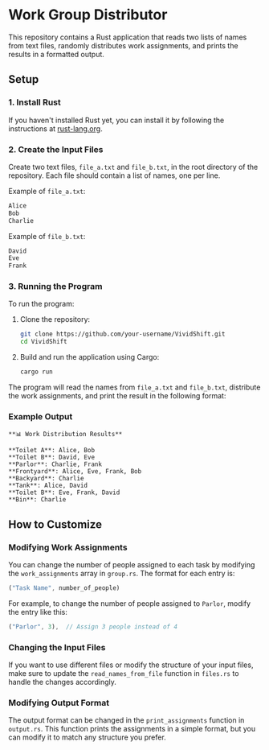 # Work Group Distributor

This repository contains a Rust application that reads two lists of names from text files, randomly distributes work assignments, and prints the results in a formatted output.

## Setup

### 1. Install Rust

If you haven't installed Rust yet, you can install it by following the instructions at [rust-lang.org](https://www.rust-lang.org/learn/get-started).

### 2. Create the Input Files

Create two text files, `file_a.txt` and `file_b.txt`, in the root directory of the repository. Each file should contain a list of names, one per line.

Example of `file_a.txt`:

```txt
Alice
Bob
Charlie
```

Example of `file_b.txt`:

```txt
David
Eve
Frank
```

### 3. Running the Program

To run the program:

1. Clone the repository:

   ```bash
   git clone https://github.com/your-username/VividShift.git
   cd VividShift
   ```

2. Build and run the application using Cargo:

   ```bash
   cargo run
   ```

The program will read the names from `file_a.txt` and `file_b.txt`, distribute the work assignments, and print the result in the following format:

### Example Output

```
**📊 Work Distribution Results**

**Toilet A**: Alice, Bob
**Toilet B**: David, Eve
**Parlor**: Charlie, Frank
**Frontyard**: Alice, Eve, Frank, Bob
**Backyard**: Charlie
**Tank**: Alice, David
**Toilet B**: Eve, Frank, David
**Bin**: Charlie
```

## How to Customize

### Modifying Work Assignments

You can change the number of people assigned to each task by modifying the `work_assignments` array in `group.rs`. The format for each entry is:

```rust
("Task Name", number_of_people)
```

For example, to change the number of people assigned to `Parlor`, modify the entry like this:

```rust
("Parlor", 3),  // Assign 3 people instead of 4
```

### Changing the Input Files

If you want to use different files or modify the structure of your input files, make sure to update the `read_names_from_file` function in `files.rs` to handle the changes accordingly.

### Modifying Output Format

The output format can be changed in the `print_assignments` function in `output.rs`. This function prints the assignments in a simple format, but you can modify it to match any structure you prefer.

